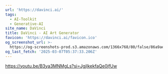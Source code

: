 ```yaml
---
url: 'https://davinci.ai/'
tags:
  - AI-Toolkit
  - Generative-AI
site_name: DaVinci
title: DaVinci - AI Art Generator
favicon: 'https://davinci.ai/favicon.ico'
og_screenshot_url: >-
  https://og-screenshots-prod.s3.amazonaws.com/1366x768/80/false/86a9ae4806f4b318e10fa28e76d7409398590620a0abb2f66881291c7960320b.jpeg
og_last_fetch: '2025-03-07T05:37:33.206Z'
---
```


https://youtu.be/B3ya3MNMgLs?si=JgjIkekfaQe0jfUw
